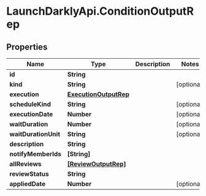 # LaunchDarklyApi.ConditionOutputRep

## Properties

Name | Type | Description | Notes
------------ | ------------- | ------------- | -------------
**id** | **String** |  | 
**kind** | **String** |  | [optional] 
**execution** | [**ExecutionOutputRep**](ExecutionOutputRep.md) |  | 
**scheduleKind** | **String** |  | [optional] 
**executionDate** | **Number** |  | [optional] 
**waitDuration** | **Number** |  | [optional] 
**waitDurationUnit** | **String** |  | [optional] 
**description** | **String** |  | 
**notifyMemberIds** | **[String]** |  | 
**allReviews** | [**[ReviewOutputRep]**](ReviewOutputRep.md) |  | 
**reviewStatus** | **String** |  | 
**appliedDate** | **Number** |  | [optional] 


